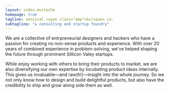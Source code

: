 ```yaml
---
layout: index.mustache
homepage: true
tagline: sensical <span class="amp">&</span> co.
subtagline: "a consulting and startup foundry"
---
```


We are a collective of entrpreneurial designers and hackers who have a passion for creating no non-sense products and experience. With over 20 years of combined experience in problem-solving, we've helped shaping the future through prominent Sillicon Valey startups.

While enjoy working with others to bring their products to market, we are also diversifying our own expertise by incubating product ideas internally. This gives us invaluable—and raw(h!)—insight into the whole journey. So we not only know how to design and build delightful products, but also have the credibility to ship and grow along side them as well.
